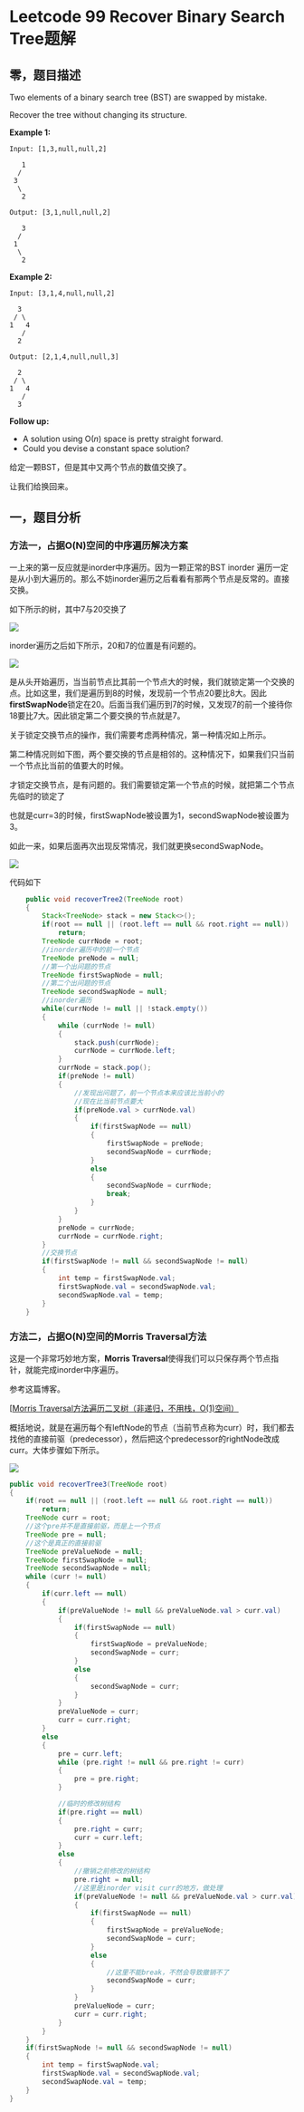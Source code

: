 # Leetcode 99 Recover Binary Search Tree题解

## 零，题目描述

Two elements of a binary search tree (BST) are swapped by mistake.

Recover the tree without changing its structure.

**Example 1:**

```
Input: [1,3,null,null,2]

   1
  /
 3
  \
   2

Output: [3,1,null,null,2]

   3
  /
 1
  \
   2
```

**Example 2:**

```
Input: [3,1,4,null,null,2]

  3
 / \
1   4
   /
  2

Output: [2,1,4,null,null,3]

  2
 / \
1   4
   /
  3
```

**Follow up:**

- A solution using O(*n*) space is pretty straight forward.
- Could you devise a constant space solution?

给定一颗BST，但是其中又两个节点的数值交换了。

让我们给换回来。



## 一，题目分析

### 方法一，占据O(N)空间的中序遍历解决方案

一上来的第一反应就是inorder中序遍历。因为一颗正常的BST inorder 遍历一定是从小到大遍历的。那么不妨inorder遍历之后看看有那两个节点是反常的。直接交换。

如下所示的树，其中7与20交换了

![](https://cdn.jsdelivr.net/gh/JokerLD/Image/Other/20200319144640.png)

inorder遍历之后如下所示，20和7的位置是有问题的。

![](https://cdn.jsdelivr.net/gh/JokerLD/Image/Other/20200319145051.png)

是从头开始遍历，当当前节点比其前一个节点大的时候，我们就锁定第一个交换的点。比如这里，我们是遍历到8的时候，发现前一个节点20要比8大。因此**firstSwapNode**锁定在20。后面当我们遍历到7的时候，又发现7的前一个接待你18要比7大。因此锁定第二个要交换的节点就是7。



关于锁定交换节点的操作，我们需要考虑两种情况，第一种情况如上所示。

第二种情况则如下图，两个要交换的节点是相邻的。这种情况下，如果我们只当前一个节点比当前的值要大的时候。

才锁定交换节点，是有问题的。我们需要锁定第一个节点的时候，就把第二个节点先临时的锁定了

也就是curr=3的时候，firstSwapNode被设置为1，secondSwapNode被设置为3。

如此一来，如果后面再次出现反常情况，我们就更换secondSwapNode。

![](https://cdn.jsdelivr.net/gh/JokerLD/Image/Other/20200319150102.png)

代码如下

```java
    public void recoverTree2(TreeNode root)
    {
        Stack<TreeNode> stack = new Stack<>();
        if(root == null || (root.left == null && root.right == null))
            return;
        TreeNode currNode = root;
        //inorder遍历中的前一个节点
        TreeNode preNode = null;
        //第一个出问题的节点
        TreeNode firstSwapNode = null;
        //第二个出问题的节点
        TreeNode secondSwapNode = null;
        //inorder遍历
        while(currNode != null || !stack.empty())
        {
            while (currNode != null)
            {
                stack.push(currNode);
                currNode = currNode.left;
            }
            currNode = stack.pop();
            if(preNode != null)
            {
                //发现出问题了，前一个节点本来应该比当前小的
                //现在比当前节点要大
                if(preNode.val > currNode.val)
                {
                    if(firstSwapNode == null)
                    {
                        firstSwapNode = preNode;
                        secondSwapNode = currNode;
                    }
                    else
                    {
                        secondSwapNode = currNode;
                        break;
                    }
                }
            }
            preNode = currNode;
            currNode = currNode.right;
        }
        //交换节点
        if(firstSwapNode != null && secondSwapNode != null)
        {
            int temp = firstSwapNode.val;
            firstSwapNode.val = secondSwapNode.val;
            secondSwapNode.val = temp;
        }
    }

```



### 方法二，占据O(N)空间的Morris Traversal方法

这是一个非常巧妙地方案，**Morris Traversal**使得我们可以只保存两个节点指针，就能完成inorder中序遍历。

参考这篇博客。

[[Morris Traversal方法遍历二叉树（非递归，不用栈，O(1)空间）](https://www.cnblogs.com/AnnieKim/archive/2013/06/15/MorrisTraversal.html)

概括地说，就是在遍历每个有leftNode的节点（当前节点称为curr）时，我们都去找他的直接前驱（predecessor），然后把这个predecessor的rightNode改成curr。大体步骤如下所示。

![](https://cdn.jsdelivr.net/gh/JokerLD/Image/Other/14214057-7cc645706e7741e3b5ed62b320000354.jpg)

```java
public void recoverTree3(TreeNode root)
{
    if(root == null || (root.left == null && root.right == null))
        return;
    TreeNode curr = root;
    //这个pre并不是直接前驱，而是上一个节点
    TreeNode pre = null;
    //这个是真正的直接前驱
    TreeNode preValueNode = null;
    TreeNode firstSwapNode = null;
    TreeNode secondSwapNode = null;
    while (curr != null)
    {
        if(curr.left == null)
        {
            if(preValueNode != null && preValueNode.val > curr.val)
            {
                if(firstSwapNode == null)
                {
                    firstSwapNode = preValueNode;
                    secondSwapNode = curr;
                }
                else
                {
                    secondSwapNode = curr;
                }
            }
            preValueNode = curr;
            curr = curr.right;
        }
        else
        {
            pre = curr.left;
            while (pre.right != null && pre.right != curr)
            {
                pre = pre.right;
            }

            //临时的修改树结构
            if(pre.right == null)
            {
                pre.right = curr;
                curr = curr.left;
            }
            else
            {
                //撤销之前修改的树结构
                pre.right = null;
                //这里是inorder visit curr的地方，做处理
                if(preValueNode != null && preValueNode.val > curr.val)
                {
                    if(firstSwapNode == null)
                    {
                        firstSwapNode = preValueNode;
                        secondSwapNode = curr;
                    }
                    else
                    {
                        //这里不能break，不然会导致撤销不了
                        secondSwapNode = curr;
                    }
                }
                preValueNode = curr;
                curr = curr.right;
            }
        }
    }
    if(firstSwapNode != null && secondSwapNode != null)
    {
        int temp = firstSwapNode.val;
        firstSwapNode.val = secondSwapNode.val;
        secondSwapNode.val = temp;
    }
}
```